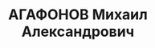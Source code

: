 ---
title: АГАФОНОВ Михаил Александрович
description: "Род. в 1897, Томская губ., г. Татарск. Проживал: г. Красноярск. Начальник\
  \ строительно-ремонтного цеха \n  Арестован 29.04.1937. Обв.: шпионаж, участие в\
  \ к.-р. терр. организации. Приговор: ВК ВС СССР, 15.07.1938 – ВМН. Расстрелян 15.07.1938,\
  \ в г. Красноярске. \n  Реабилитирован ВК ВС СССР 06.12.1957"
---
